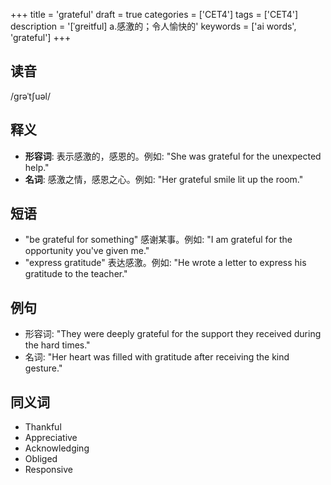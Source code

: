 +++
title = 'grateful'
draft = true
categories = ['CET4']
tags = ['CET4']
description = '[ˈgreitful] a.感激的；令人愉快的'
keywords = ['ai words', 'grateful']
+++

## 读音
/grəˈtʃuəl/

## 释义
- **形容词**: 表示感激的，感恩的。例如: "She was grateful for the unexpected help."
- **名词**: 感激之情，感恩之心。例如: "Her grateful smile lit up the room."

## 短语
- "be grateful for something" 感谢某事。例如: "I am grateful for the opportunity you've given me."
- "express gratitude" 表达感激。例如: "He wrote a letter to express his gratitude to the teacher."

## 例句
- 形容词: "They were deeply grateful for the support they received during the hard times."
- 名词: "Her heart was filled with gratitude after receiving the kind gesture."

## 同义词
- Thankful
- Appreciative
- Acknowledging
- Obliged
- Responsive
